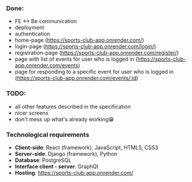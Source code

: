 ### Done:
- FE <-> Be communication
- deployment
- authentication 
- home-page (https://sports-club-app.onrender.com/)
- login-page (https://sports-club-app.onrender.com/login/)
- registration-page (https://sports-club-app.onrender.com/register/)
- page with list of events for user who is logged in (https://sports-club-app.onrender.com/events)
-  page for responding to a specific event  for user who is logged in (https://sports-club-app.onrender.com/events/:id)

### TODO:
- all other features described in the specification
- nicer screens 
- don't mess up what's already working😁
### Technological requirements

- **Client-side**: React (framework), JavaScript, HTML5, CSS3
- **Server-side**: Django (framework), Python
- **Database**: PostgreSQL
- **Interface client - server**: GraphQl
- **Hosting**: https://sports-club-app.onrender.com/


